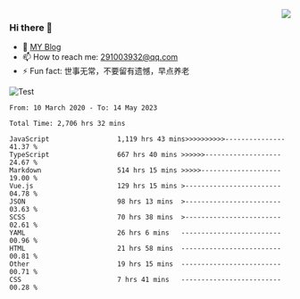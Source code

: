 <img align='right' src='https://github-readme-stats.vercel.app/api?username=niaogege&show_icons=true&theme=radical'/>

### Hi there 👋

- 🌱 [MY Blog](https://bythewayer.com/)
- 📫 How to reach me: 291003932@qq.com
- ⚡ Fun fact:  世事无常，不要留有遗憾，早点养老

![Test](https://github-readme-stats.vercel.app/api/top-langs/?username=niaogege&layout=compact)

<!--START_SECTION:waka-->

```text
From: 10 March 2020 - To: 14 May 2023

Total Time: 2,706 hrs 32 mins

JavaScript                 1,119 hrs 43 mins>>>>>>>>>>---------------   41.37 %
TypeScript                 667 hrs 40 mins >>>>>>-------------------   24.67 %
Markdown                   514 hrs 15 mins >>>>>--------------------   19.00 %
Vue.js                     129 hrs 15 mins >------------------------   04.78 %
JSON                       98 hrs 13 mins  >------------------------   03.63 %
SCSS                       70 hrs 38 mins  >------------------------   02.61 %
YAML                       26 hrs 6 mins   -------------------------   00.96 %
HTML                       21 hrs 58 mins  -------------------------   00.81 %
Other                      19 hrs 15 mins  -------------------------   00.71 %
CSS                        7 hrs 41 mins   -------------------------   00.28 %
```

<!--END_SECTION:waka-->

